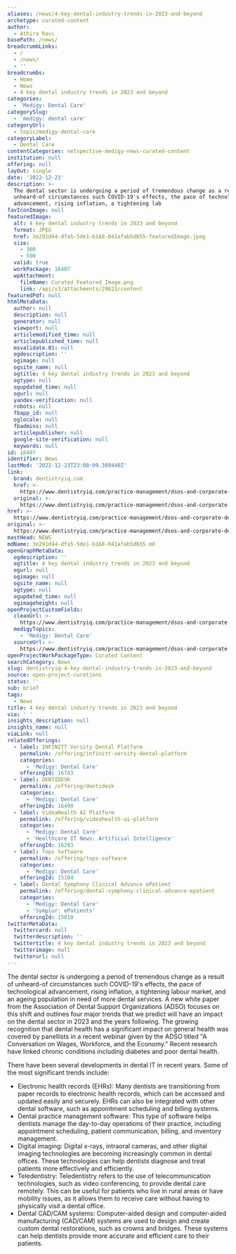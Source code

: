 ```yaml
---
aliases: /news/4-key-dental-industry-trends-in-2023-and-beyond
archetype: curated-content
author:
  - Athira Ravi
basePath: /news/
breadcrumbLinks:
  - /
  - /news/
  - ''
breadcrumbs:
  - Home
  - News
  - 4 key dental industry trends in 2023 and beyond
categories:
  - 'Medigy: Dental Care'
categorySlug:
  - 'medigy: dental care'
categoryUrl:
  - topic/medigy-dental-care
categoryLabel:
  - Dental Care
contentCategories: netspective-medigy-news-curated-content
institution: null
offering: null
layOut: single
date: '2022-12-23'
description: >-
  The dental sector is undergoing a period of tremendous change as a result of
  unheard-of circumstances such COVID-19's effects, the pace of technological
  advancement, rising inflation, a tightening lab
favIconImage: null
featuredImage:
  alt: 4 key dental industry trends in 2023 and beyond
  format: JPEG
  href: 3e291d44-dfa5-5de1-b168-041afab5d655-featuredImage.jpeg
  size:
    - 300
    - 590
  valid: true
  workPackage: 16407
  wpAttachment:
    fileName: Curated_Featured_Image.png
    link: /api/v3/attachments/29823/content
featuredPdf: null
htmlMetaData:
  author: null
  description: null
  generator: null
  viewport: null
  articlemodified_time: null
  articlepublished_time: null
  msvalidate.01: null
  ogdescription: ''
  ogimage: null
  ogsite_name: null
  ogtitle: 4 key dental industry trends in 2023 and beyond
  ogtype: null
  ogupdated_time: null
  ogurl: null
  yandex-verification: null
  robots: null
  fbapp_id: null
  oglocale: null
  fbadmins: null
  articlepublisher: null
  google-site-verification: null
  keywords: null
id: 16407
identifier: News
lastMod: '2022-12-23T23:00:09.389440Z'
link:
  brand: dentistryiq.com
  href: >-
    https://www.dentistryiq.com/practice-management/dsos-and-corporate-dentistry/article/14287245/4-key-dental-industry-trends-in-2023-and-beyond
  original: >-
    https://www.dentistryiq.com/practice-management/dsos-and-corporate-dentistry/article/14287245/4-key-dental-industry-trends-in-2023-and-beyond
href: >-
  https://www.dentistryiq.com/practice-management/dsos-and-corporate-dentistry/article/14287245/4-key-dental-industry-trends-in-2023-and-beyond
original: >-
  https://www.dentistryiq.com/practice-management/dsos-and-corporate-dentistry/article/14287245/4-key-dental-industry-trends-in-2023-and-beyond
mastHead: NEWS
mdName: 3e291d44-dfa5-5de1-b168-041afab5d655.md
openGraphMetaData:
  ogdescription: ''
  ogtitle: 4 key dental industry trends in 2023 and beyond
  ogurl: null
  ogimage: null
  ogsite_name: null
  ogtype: null
  ogupdated_time: null
  ogimageheight: null
openProjectCustomFields:
  cleanUrl: >-
    https://www.dentistryiq.com/practice-management/dsos-and-corporate-dentistry/article/14287245/4-key-dental-industry-trends-in-2023-and-beyond
  medigyTopics:
    - 'Medigy: Dental Care'
  sourceUrl: >-
    https://www.dentistryiq.com/practice-management/dsos-and-corporate-dentistry/article/14287245/4-key-dental-industry-trends-in-2023-and-beyond
openProjectWorkPackageType: Curated Content
searchCategory: News
slug: dentistryiq-4-key-dental-industry-trends-in-2023-and-beyond
source: open-project-curations
status: ''
sub: brief
tags:
  - News
title: 4 key dental industry trends in 2023 and beyond
via: ' '
insights_description: null
insights_name: null
viaLink: null
relatedOfferings:
  - label: INFINITT Versity Dental Platform
    permalink: /offering/infinitt-versity-dental-platform
    categories:
      - 'Medigy: Dental Care'
    offeringId: 16743
  - label: DENTIDESK
    permalink: /offering/dentidesk
    categories:
      - 'Medigy: Dental Care'
    offeringId: 16499
  - label: VideaHealth AI Platform
    permalink: /offering/videahealth-ai-platform
    categories:
      - 'Medigy: Dental Care'
      - 'Healthcare IT News: Artificial Intelligence'
    offeringId: 16293
  - label: Tops Software
    permalink: /offering/tops-software
    categories:
      - 'Medigy: Dental Care'
    offeringId: 15104
  - label: Dental Symphony Clinical Advance ePatient
    permalink: /offering/dental-symphony-clinical-advance-epatient
    categories:
      - 'Medigy: Dental Care'
      - 'Symplur: ePatients'
    offeringId: 15010
twitterMetaData:
  twittercard: null
  twitterdescription: ''
  twittertitle: 4 key dental industry trends in 2023 and beyond
  twitterimage: null
  twitterurl: null
---
```

<p>The dental sector is undergoing a period of tremendous change as a result of unheard-of circumstances such COVID-19's effects, the pace of technological advancement, rising inflation, a tightening labour market, and an ageing population in need of more dental services. A new white paper from the Association of Dental Support Organizations (ADSO) focuses on this shift and outlines four major trends that we predict will have an impact on the dental sector in 2023 and the years following. The growing recognition that dental health has a significant impact on general health was covered by panellists in a recent webinar given by the ADSO titled "A Conversation on Wages, Workforce, and the Economy." Recent research have linked chronic conditions including diabetes and poor dental health.&nbsp;</p><p>There have been several developments in dental IT in recent years. Some of the most significant trends include:</p><ul><li>Electronic health records (EHRs): Many dentists are transitioning from paper records to electronic health records, which can be accessed and updated easily and securely. EHRs can also be integrated with other dental software, such as appointment scheduling and billing systems.</li><li>Dental practice management software: This type of software helps dentists manage the day-to-day operations of their practice, including appointment scheduling, patient communication, billing, and inventory management.</li><li>Digital imaging: Digital x-rays, intraoral cameras, and other digital imaging technologies are becoming increasingly common in dental offices. These technologies can help dentists diagnose and treat patients more effectively and efficiently.</li><li>Teledentistry: Teledentistry refers to the use of telecommunication technologies, such as video conferencing, to provide dental care remotely. This can be useful for patients who live in rural areas or have mobility issues, as it allows them to receive care without having to physically visit a dental office.</li><li>Dental CAD/CAM systems: Computer-aided design and computer-aided manufacturing (CAD/CAM) systems are used to design and create custom dental restorations, such as crowns and bridges. These systems can help dentists provide more accurate and efficient care to their patients.</li></ul>
